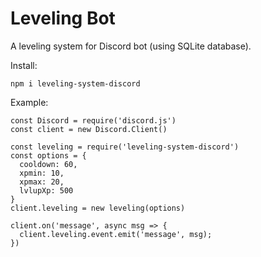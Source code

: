 # Leveling Bot

A leveling system for Discord bot (using SQLite database).

Install:
```
npm i leveling-system-discord
```

Example:
```
const Discord = require('discord.js')
const client = new Discord.Client()

const leveling = require('leveling-system-discord')
const options = {
  cooldown: 60, 
  xpmin: 10,
  xpmax: 20,
  lvlupXp: 500 
}
client.leveling = new leveling(options)

client.on('message', async msg => {
  client.leveling.event.emit('message', msg);
})
```
